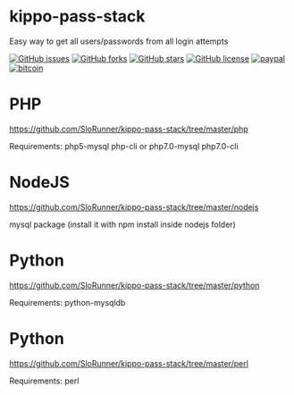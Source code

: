 # kippo-pass-stack
Easy way to get all users/passwords from all login attempts

[![GitHub issues](https://img.shields.io/github/issues/SloRunner/kippo-pass-stack.svg?style=plastic)](https://github.com/SloRunner/kippo-pass-stack/issues)
[![GitHub forks](https://img.shields.io/github/forks/SloRunner/kippo-pass-stack.svg?style=plastic)](https://github.com/SloRunner/kippo-pass-stack/network)
[![GitHub stars](https://img.shields.io/github/stars/SloRunner/kippo-pass-stack.svg?style=plastic)](https://github.com/SloRunner/kippo-pass-stack/stargazers)
[![GitHub license](https://img.shields.io/badge/license-MIT-blue.svg?style=plastic)](https://raw.githubusercontent.com/SloRunner/kippo-pass-stack/master/LICENSE)
[![paypal](https://img.shields.io/badge/paypal-donate-yellow.svg)](https://www.paypal.me/SloRunner)
[![bitcoin](https://img.shields.io/badge/bitcoin-donate-yellow.svg)](bitcoin:1ATsojTcL1xgrEMUDZMNeprZk136VtjumQ)

# PHP
https://github.com/SloRunner/kippo-pass-stack/tree/master/php 

Requirements: php5-mysql php-cli or php7.0-mysql php7.0-cli

# NodeJS
https://github.com/SloRunner/kippo-pass-stack/tree/master/nodejs 

mysql package (install it with npm install inside nodejs folder)

# Python
https://github.com/SloRunner/kippo-pass-stack/tree/master/python 

Requirements: python-mysqldb


# Python
https://github.com/SloRunner/kippo-pass-stack/tree/master/perl 

Requirements: perl
